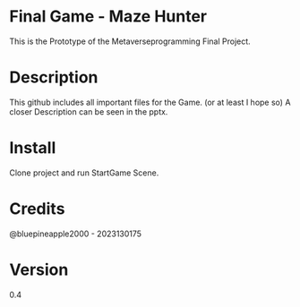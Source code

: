 # Final Game - Maze Hunter 
This is the Prototype of the Metaverseprogramming Final Project. 

# Description 

This github includes all important files for the Game. (or at least I hope so) 
A closer Description can be seen in the pptx. 


# Install 

Clone project and run StartGame Scene. 

# Credits
@bluepineapple2000 - 2023130175

# Version 

0.4

